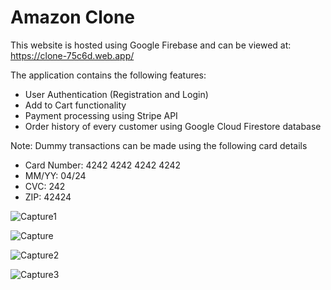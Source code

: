 # Amazon Clone

This website is hosted using Google Firebase and can be viewed at: https://clone-75c6d.web.app/ 

The application contains the following features:
  - User Authentication (Registration and Login)
  - Add to Cart functionality
  - Payment processing using Stripe API
  - Order history of every customer using Google Cloud Firestore database
  
Note: Dummy transactions can be made using the following card details
  - Card Number: 4242 4242 4242 4242
  - MM/YY: 04/24
  - CVC: 242
  - ZIP: 42424


![Capture1](https://user-images.githubusercontent.com/33561776/116412404-a9616500-a804-11eb-994b-3ae04ccc038a.JPG)

![Capture](https://user-images.githubusercontent.com/33561776/116413472-a4e97c00-a805-11eb-8c16-cd3d5e053afc.JPG)

![Capture2](https://user-images.githubusercontent.com/33561776/116413855-fabe2400-a805-11eb-82d1-73fc20a37433.JPG)

![Capture3](https://user-images.githubusercontent.com/33561776/116414030-2214f100-a806-11eb-9341-5d6ce163deeb.JPG)

